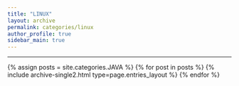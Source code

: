 ```yaml
---
title: "LINUX"
layout: archive
permalink: categories/linux
author_profile: true
sidebar_main: true
---
```


<!-- 공백이 포함되어 있는 카테고리 이름의 경우 site.categories['a b c'] 이런식으로! -->

***

{% assign posts = site.categories.JAVA %}
{% for post in posts %} {% include archive-single2.html type=page.entries_layout %} {% endfor %}

